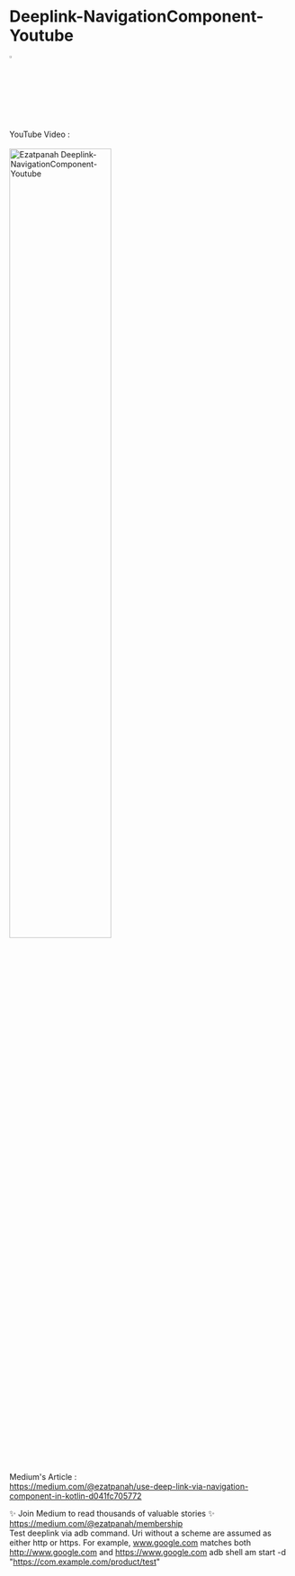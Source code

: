 # Deeplink-NavigationComponent-Youtube
<img alt="Ezatpanah Deeplink-NavigationComponent-Youtube" src="https://emojipedia-us.s3.amazonaws.com/content/2020/04/05/yt.png" width="3%"></a>

YouTube Video :
<br>  
<a href="https://youtu.be/bVHTfmPGY-Y" target="_blank"><img alt="Ezatpanah Deeplink-NavigationComponent-Youtube" src="1_-k7dEBU4Q1uFp9DWZGKPaA.jpeg" width="60%"></a>
<br>

Medium's Article :
<br>
https://medium.com/@ezatpanah/use-deep-link-via-navigation-component-in-kotlin-d041fc705772

✨ Join Medium to read thousands of valuable stories ✨
<br>
https://medium.com/@ezatpanah/membership
<br>
Test deeplink via adb command. Uri without a scheme are assumed as either http or https. For example,
www.google.com matches both http://www.google.com and https://www.google.com
adb shell am start -d "https://com.example.com/product/test"

